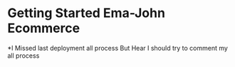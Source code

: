 # Getting Started Ema-John Ecommerce

*I Missed last deployment all process But Hear I should try to comment my all process


